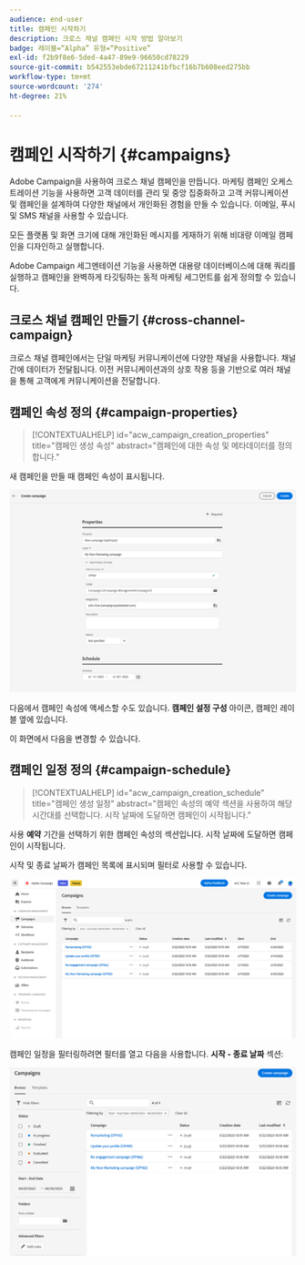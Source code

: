 ```yaml
---
audience: end-user
title: 캠페인 시작하기
description: 크로스 채널 캠페인 시작 방법 알아보기
badge: 레이블=“Alpha” 유형=“Positive”
exl-id: f2b9f8e6-5ded-4a47-89e9-96650cd78229
source-git-commit: b542553ebde67211241bfbcf16b7b608eed275bb
workflow-type: tm+mt
source-wordcount: '274'
ht-degree: 21%

---
```


# 캠페인 시작하기 {#campaigns}

Adobe Campaign을 사용하여 크로스 채널 캠페인을 만듭니다. 마케팅 캠페인 오케스트레이션 기능을 사용하면 고객 데이터를 관리 및 중앙 집중화하고 고객 커뮤니케이션 및 캠페인을 설계하여 다양한 채널에서 개인화된 경험을 만들 수 있습니다. 이메일, 푸시 및 SMS 채널을 사용할 수 있습니다.

모든 플랫폼 및 화면 크기에 대해 개인화된 메시지를 게재하기 위해 비대량 이메일 캠페인을 디자인하고 실행합니다.
<!--Measure the effectiveness of your deliveries with detailed reports including thecounts of opens, clicks, forwards, and more.--> Adobe Campaign 세그멘테이션 기능을 사용하면 대용량 데이터베이스에 대해 쿼리를 실행하고 캠페인을 완벽하게 타깃팅하는 동적 마케팅 세그먼트를 쉽게 정의할 수 있습니다.

## 크로스 채널 캠페인 만들기 {#cross-channel-campaign}

크로스 채널 캠페인에서는 단일 마케팅 커뮤니케이션에 다양한 채널을 사용합니다. 채널 간에 데이터가 전달됩니다. 이전 커뮤니케이션과의 상호 작용 등을 기반으로 여러 채널을 통해 고객에게 커뮤니케이션을 전달합니다.

## 캠페인 속성 정의 {#campaign-properties}

>[!CONTEXTUALHELP]
>id="acw_campaign_creation_properties"
>title="캠페인 생성 속성"
>abstract="캠페인에 대한 속성 및 메타데이터를 정의합니다."

새 캠페인을 만들 때 캠페인 속성이 표시됩니다.

![캠페인 속성 정의](assets/campaign-properties.png)

다음에서 캠페인 속성에 액세스할 수도 있습니다. **캠페인 설정 구성** 아이콘, 캠페인 레이블 옆에 있습니다.

이 화면에서 다음을 변경할 수 있습니다.



## 캠페인 일정 정의 {#campaign-schedule}

>[!CONTEXTUALHELP]
>id="acw_campaign_creation_schedule"
>title="캠페인 생성 일정"
>abstract="캠페인 속성의 예약 섹션을 사용하여 해당 시간대를 선택합니다. 시작 날짜에 도달하면 캠페인이 시작됩니다."

사용 **예약** 기간을 선택하기 위한 캠페인 속성의 섹션입니다. 시작 날짜에 도달하면 캠페인이 시작됩니다.

시작 및 종료 날짜가 캠페인 목록에 표시되며 필터로 사용할 수 있습니다.

![캠페인 목록](assets/campaign-list.png)

캠페인 일정을 필터링하려면 필터를 열고 다음을 사용합니다. **시작 - 종료 날짜** 섹션:

![캠페인 목록](assets/campaign-filter-on-dates.png)

